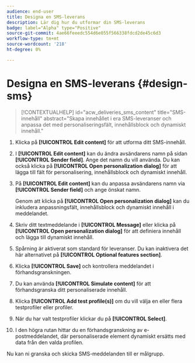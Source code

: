 ```yaml
---
audience: end-user
title: Designa en SMS-leverans
description: Lär dig hur du utformar din SMS-leverans
badge: label="Alpha" type="Positive"
source-git-commit: 4ae66feeedc554d6e055f566338fdcd2de45c6d3
workflow-type: tm+mt
source-wordcount: '218'
ht-degree: 0%

---
```


# Designa en SMS-leverans {#design-sms}

>[!CONTEXTUALHELP]
>id="acw_deliveries_sms_content"
>title="SMS-innehåll"
>abstract="Skapa innehållet i era SMS-leveranser och anpassa det med personaliseringsfält, innehållsblock och dynamiskt innehåll."

1. Klicka på **[!UICONTROL Edit content]** för att utforma ditt SMS-innehåll.

1. I **[!UICONTROL Edit content]** kan du ändra avsändarens namn på sidan **[!UICONTROL Sender field]**. Ange det namn du vill använda. Du kan också klicka på **[!UICONTROL Open personalization dialog]** för att lägga till fält för personalisering, innehållsblock och dynamiskt innehåll.

1. På **[!UICONTROL Edit content]** kan du anpassa avsändarens namn via **[!UICONTROL Sender field]** och ange önskat namn.

   Genom att klicka på **[!UICONTROL Open personalization dialog]** kan du inkludera anpassningsfält, innehållsblock och dynamiskt innehåll i meddelandet.

1. Skriv ditt textmeddelande i **[!UICONTROL Message]** eller klicka på **[!UICONTROL Open personalization dialog]** för att definiera innehåll och lägga till dynamiskt innehåll.

1. Spårning är aktiverat som standard för leveranser. Du kan inaktivera det här alternativet på **[!UICONTROL Optional features section]**.

1. Klicka **[!UICONTROL Save]** och kontrollera meddelandet i förhandsgranskningen.

1. Du kan använda **[!UICONTROL Simulate content]** för att förhandsgranska ditt personaliserade innehåll.

1. Klicka **[!UICONTROL Add test profile(s)]** om du vill välja en eller flera testprofiler eller profiler.

1. När du har valt testprofiler klickar du på **[!UICONTROL Select]**.

1. I den högra rutan hittar du en förhandsgranskning av e-postmeddelandet, där personaliserade element dynamiskt ersätts med data från den valda profilen.

Nu kan ni granska och skicka SMS-meddelanden till er målgrupp.
